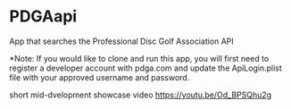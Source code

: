 # PDGAapi
App that searches the Professional Disc Golf Association API

*Note: If you would like to clone and run this app, you will first need to register a developer account with pdga.com and update the ApiLogin.plist file with your approved username and password.

short mid-dvelopment showcase video
https://youtu.be/Od_BPSQhu2g

